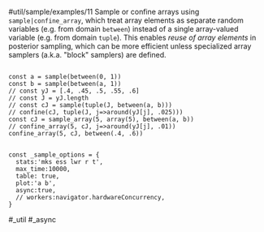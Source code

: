 #util/sample/examples/11 Sample or confine arrays using `sample|confine_array`, which treat array elements as separate random variables (e.g. from domain `between`) instead of a single array-valued variable (e.g. from domain `tuple`). This enables _reuse of array elements_ in posterior sampling, which can be more efficient unless specialized array samplers (a.k.a. "block" samplers) are defined.
```js:js_input

const a = sample(between(0, 1))
const b = sample(between(a, 1))
// const yJ = [.4, .45, .5, .55, .6]
// const J = yJ.length
// const cJ = sample(tuple(J, between(a, b)))
// confine(cJ, tuple(J, j=>around(yJ[j], .025)))
const cJ = sample_array(5, array(5), between(a, b))
// confine_array(5, cJ, j=>around(yJ[j], .01))
confine_array(5, cJ, between(.4, .6))

```
```js:js_removed

const _sample_options = { 
  stats:'mks ess lwr r t',
  max_time:10000,
  table: true,
  plot:'a b',
  async:true,
  // workers:navigator.hardwareConcurrency,
}

```
#_util #_async
